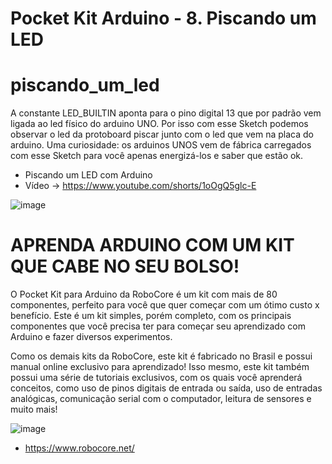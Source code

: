 # Pocket Kit Arduino - 8. Piscando um LED
# piscando_um_led

A constante LED_BUILTIN aponta para o pino digital 13 que por padrão vem ligada ao led físico do arduino UNO. 
Por isso com esse Sketch podemos observar o led da protoboard piscar junto com o led que vem na placa do arduino. 
Uma curiosidade: os arduinos UNOS vem de fábrica carregados com esse Sketch para você apenas energizá-los e saber que estão ok.

- Piscando um LED com Arduino
- Vídeo -> https://www.youtube.com/shorts/1oOgQ5glc-E

![image](https://github.com/jorgeluige/piscando_um_led/assets/37905961/f66d99e3-feb0-4fbb-ab03-66e2543dbfcd)







# APRENDA ARDUINO COM UM KIT QUE CABE NO SEU BOLSO!
O Pocket Kit para Arduino da RoboCore é um kit com mais de 80 componentes, perfeito para você que quer começar com um ótimo custo x benefício. Este é um kit simples, porém completo, com os principais componentes que você precisa ter para começar seu aprendizado com Arduino e fazer diversos experimentos.

Como os demais kits da RoboCore, este kit é fabricado no Brasil e possui manual online exclusivo para aprendizado! Isso mesmo, este kit também possui uma série de tutoriais exclusivos, com os quais você aprenderá conceitos, como uso de pinos digitais de entrada ou saída, uso de entradas analógicas, comunicação serial com o computador, leitura de sensores e muito mais!
  
![image](https://github.com/user-attachments/assets/9afec2a1-a0c4-4b33-a741-73dfc2f319fc)

- https://www.robocore.net/

